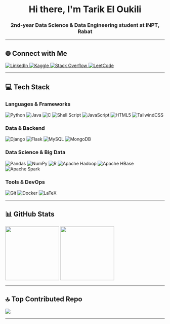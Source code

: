 <h1 align="center">Hi there, I'm Tarik El Oukili</h1>
<h3 align="center">2nd-year Data Science & Data Engineering student at INPT, Rabat</h3>

---

## 🌐 Connect with Me

<p align="left">
  <a href="https://www.linkedin.com/in/tarik-el-oukili/" target="_blank">
    <img src="https://img.shields.io/badge/LinkedIn-0A66C2?style=for-the-badge&logo=linkedin&logoColor=white" alt="LinkedIn"/>
  </a>
  
  <a href="https://www.kaggle.com/tarikeloukili" target="_blank">
    <img src="https://img.shields.io/badge/Kaggle-20BEFF?style=for-the-badge&logo=kaggle&logoColor=white" alt="Kaggle"/>
  </a>

  <a href="https://stackoverflow.com/users/19802591" target="_blank">
    <img src="https://img.shields.io/badge/Stack%20Overflow-FE7A16?style=for-the-badge&logo=stack-overflow&logoColor=white" alt="Stack Overflow"/>
  </a>

  <a href="https://leetcode.com/u/Tarik_El_Oukili/" target="_blank">
    <img src="https://img.shields.io/badge/LeetCode-FFA116?style=for-the-badge&logo=leetcode&logoColor=black" alt="LeetCode"/>
  </a>
  
  
</p>

---

## 💻 Tech Stack

### Languages & Frameworks
![Python](https://img.shields.io/badge/Python-3670A0.svg?style=flat&logo=python&logoColor=ffdd54)
![Java](https://img.shields.io/badge/Java-ED8B00.svg?style=flat&logo=openjdk&logoColor=white)
![C](https://img.shields.io/badge/C-00599C.svg?style=flat&logo=c&logoColor=white)
![Shell Script](https://img.shields.io/badge/Bash-121011.svg?style=flat&logo=gnu-bash&logoColor=white)
![JavaScript](https://img.shields.io/badge/JavaScript-323330.svg?style=flat&logo=javascript&logoColor=F7DF1E)
![HTML5](https://img.shields.io/badge/HTML5-E34F26.svg?style=flat&logo=html5&logoColor=white)
![TailwindCSS](https://img.shields.io/badge/Tailwind_CSS-38B2AC.svg?style=flat&logo=tailwind-css&logoColor=white)

### Data & Backend
![Django](https://img.shields.io/badge/Django-092E20.svg?style=flat&logo=django&logoColor=white)
![Flask](https://img.shields.io/badge/Flask-000000.svg?style=flat&logo=flask&logoColor=white)
![MySQL](https://img.shields.io/badge/MySQL-4479A1.svg?style=flat&logo=mysql&logoColor=white)
![MongoDB](https://img.shields.io/badge/MongoDB-47A248.svg?style=flat&logo=mongodb&logoColor=white)

### Data Science & Big Data
![Pandas](https://img.shields.io/badge/Pandas-150458.svg?style=flat&logo=pandas&logoColor=white)
![NumPy](https://img.shields.io/badge/NumPy-013243.svg?style=flat&logo=numpy&logoColor=white)
![R](https://img.shields.io/badge/R-276DC3.svg?style=flat&logo=r&logoColor=white)
![Apache Hadoop](https://img.shields.io/badge/Hadoop-FF8300.svg?style=flat&logo=apache&logoColor=white)
![Apache HBase](https://img.shields.io/badge/HBase-EA3D2F.svg?style=flat&logo=apache-hadoop&logoColor=white)
![Apache Spark](https://img.shields.io/badge/Spark-E25A1C.svg?style=flat&logo=apache-spark&logoColor=white)

### Tools & DevOps
![Git](https://img.shields.io/badge/Git-F05033.svg?style=flat&logo=git&logoColor=white)
![Docker](https://img.shields.io/badge/Docker-0db7ed.svg?style=flat&logo=docker&logoColor=white)
![LaTeX](https://img.shields.io/badge/LaTeX-008080.svg?style=flat&logo=latex&logoColor=white)

---

## 📊 GitHub Stats

<p align="left">
  <img src="https://github-readme-stats.vercel.app/api?username=TarikEloukili&theme=radical&hide_border=false&include_all_commits=true&count_private=true&langs_count=8&exclude_repo=jupyter-notebooks" height="170" />
  <img src="https://github-readme-streak-stats.herokuapp.com/?user=TarikEloukili&theme=radical&hide_border=false" height="170" />
</p>

---

## 🔝 Top Contributed Repo
![](https://github-contributor-stats.vercel.app/api?username=TarikEloukili&limit=5&theme=dark&combine_all_yearly_contributions=true)

---

